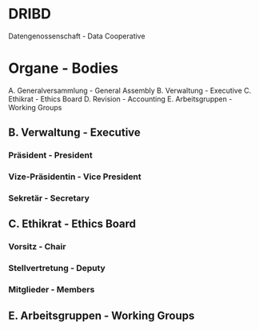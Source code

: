 # DRIBD

Datengenossenschaft - Data Cooperative            

# Organe - Bodies

A. Generalversammlung - General Assembly
B. Verwaltung - Executive
C. Ethikrat - Ethics Board
D. Revision - Accounting
E. Arbeitsgruppen - Working Groups

## B. Verwaltung - Executive

### Präsident - President


### Vize-Präsidentin - Vice President


### Sekretär - Secretary


## C. Ethikrat - Ethics Board

### Vorsitz - Chair


### Stellvertretung - Deputy


### Mitglieder - Members


## E. Arbeitsgruppen - Working Groups  


